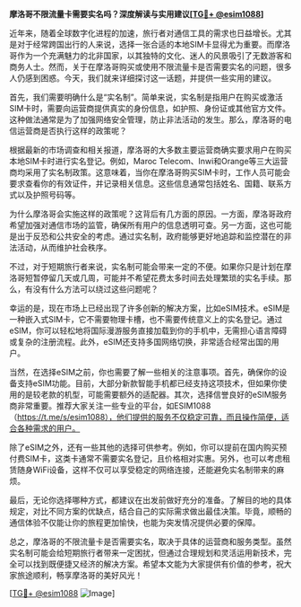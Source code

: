 **摩洛哥不限流量卡需要实名吗？深度解读与实用建议[[TG💪+ @esim1088](https://t.me/s/esim1088)]**

近年来，随着全球数字化进程的加速，旅行者对通信工具的需求也日益增长。尤其是对于经常跨国出行的人来说，选择一张合适的本地SIM卡显得尤为重要。而摩洛哥作为一个充满魅力的北非国家，以其独特的文化、迷人的风景吸引了无数游客和商务人士。然而，关于在摩洛哥购买或使用不限流量卡是否需要实名的问题，很多人仍感到困惑。今天，我们就来详细探讨这一话题，并提供一些实用的建议。

首先，我们需要明确什么是“实名制”。简单来说，实名制是指用户在购买或激活SIM卡时，需要向运营商提供真实的身份信息，如护照、身份证或其他官方文件。这种做法通常是为了加强网络安全管理，防止非法活动的发生。那么，摩洛哥的电信运营商是否执行这样的政策呢？

根据最新的市场调查和相关报道，摩洛哥的大多数主要运营商确实要求用户在购买本地SIM卡时进行实名登记。例如，Maroc Telecom、Inwi和Orange等三大运营商均采用了实名制政策。这意味着，当你在摩洛哥购买SIM卡时，工作人员可能会要求查看你的有效证件，并记录相关信息。这些信息通常包括姓名、国籍、联系方式以及护照号码等。

为什么摩洛哥会实施这样的政策呢？这背后有几方面的原因。一方面，摩洛哥政府希望加强对通信市场的监管，确保所有用户的信息透明可查。另一方面，这也可能是出于反恐和公共安全的考虑。通过实名制，政府能够更好地追踪和监控潜在的非法活动，从而维护社会秩序。

不过，对于短期旅行者来说，实名制可能会带来一定的不便。如果你只是计划在摩洛哥短暂停留几天或几周，可能并不希望花费太多时间去处理繁琐的实名手续。那么，有没有什么方法可以绕过这些问题呢？

幸运的是，现在市场上已经出现了许多创新的解决方案，比如eSIM技术。eSIM是一种嵌入式SIM卡，它不需要物理卡槽，也不需要传统意义上的实名登记。通过eSIM，你可以轻松地将国际漫游服务直接加载到你的手机中，无需担心语言障碍或复杂的注册流程。此外，eSIM还支持多国网络切换，非常适合经常出国的用户。

当然，在选择eSIM之前，你也需要了解一些相关的注意事项。首先，确保你的设备支持eSIM功能。目前，大部分新款智能手机都已经支持这项技术，但如果你使用的是较老款的机型，可能需要额外的适配器。其次，选择信誉良好的eSIM服务商非常重要。推荐大家关注一些专业的平台，如ESIM1088（https://t.me/s/esim1088），他们提供的服务不仅稳定可靠，而且操作简便，适合各种需求的用户。

除了eSIM之外，还有一些其他的选择可供参考。例如，你可以提前在国内购买预付费SIM卡，这类卡通常不需要实名登记，且价格相对实惠。另外，也可以考虑租赁随身WiFi设备，这样不仅可以享受稳定的网络连接，还能避免实名制带来的麻烦。

最后，无论你选择哪种方式，都建议在出发前做好充分的准备。了解目的地的具体规定，对比不同方案的优缺点，结合自己的实际需求做出最佳决策。毕竟，顺畅的通信体验不仅能让你的旅程更加愉快，也能为突发情况提供必要的保障。

总之，摩洛哥的不限流量卡是否需要实名，取决于具体的运营商和服务类型。虽然实名制可能会给短期旅行者带来一定困扰，但通过合理规划和灵活运用新技术，完全可以找到既便捷又经济的解决方案。希望本文能为大家提供有价值的参考，祝大家旅途顺利，畅享摩洛哥的美好风光！

[[TG💪+ @esim1088](https://t.me/s/esim1088) ![Image](https://i.postimg.cc/4NQfJmqS/Snipaste-2025-05-13-00-14-12.png)]